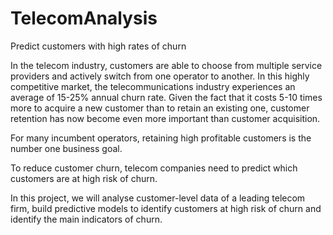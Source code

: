 # TelecomAnalysis
Predict customers with high rates of churn

In the telecom industry, customers are able to choose from multiple service providers and actively switch from one operator to another. In this highly competitive market, the telecommunications industry experiences an average of 15-25% annual churn rate. Given the fact that it costs 5-10 times more to acquire a new customer than to retain an existing one, customer retention has now become even more important than customer acquisition.

 For many incumbent operators, retaining high profitable customers is the number one business goal.

 To reduce customer churn, telecom companies need to predict which customers are at high risk of churn.


In this project, we will analyse customer-level data of a leading telecom firm, build predictive models to identify customers at high risk of churn and identify the main indicators of churn.
